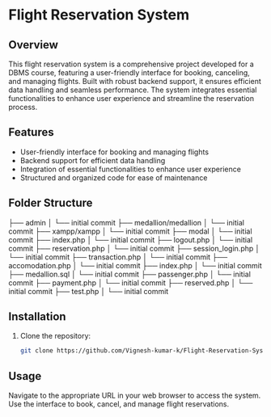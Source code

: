 # Flight Reservation System

## Overview
This flight reservation system is a comprehensive project developed for a DBMS course, featuring a user-friendly interface for booking, canceling, and managing flights. Built with robust backend support, it ensures efficient data handling and seamless performance. The system integrates essential functionalities to enhance user experience and streamline the reservation process.

## Features
- User-friendly interface for booking and managing flights
- Backend support for efficient data handling
- Integration of essential functionalities to enhance user experience
- Structured and organized code for ease of maintenance

## Folder Structure
├── admin
│ └── initial commit
├── medallion/medallion
│ └── initial commit
├── xampp/xampp
│ └── initial commit
├── modal
│ └── initial commit
├── index.php
│ └── initial commit
├── logout.php
│ └── initial commit
├── reservation.php
│ └── initial commit
├── session_login.php
│ └── initial commit
├── transaction.php
│ └── initial commit
├── accomodation.php
│ └── initial commit
├── index.php
│ └── initial commit
├── medallion.sql
│ └── initial commit
├── passenger.php
│ └── initial commit
├── payment.php
│ └── initial commit
├── reserved.php
│ └── initial commit
├── test.php
│ └── initial commit


## Installation
1. Clone the repository:
   ```bash
   git clone https://github.com/Vignesh-kumar-k/Flight-Reservation-System
   
## Usage
Navigate to the appropriate URL in your web browser to access the system.
Use the interface to book, cancel, and manage flight reservations.
